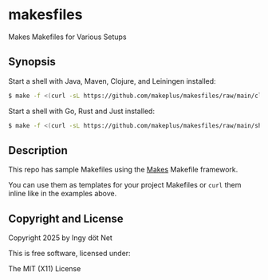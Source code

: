 makesfiles
==========

Makes Makefiles for Various Setups


## Synopsis

Start a shell with Java, Maven, Clojure, and Leiningen installed:
```bash
$ make -f <(curl -sL https://github.com/makeplus/makesfiles/raw/main/clojure.mk) shell
```

Start a shell with Go, Rust and Just installed:
```bash
$ make -f <(curl -sL https://github.com/makeplus/makesfiles/raw/main/shell.mk) shell MAKES-INCLUDE='go.mk rust.mk just.mk'
```


## Description

This repo has sample Makefiles using the [Makes](
https://github.com/makeplus/makes) Makefile framework.

You can use them as templates for your project Makefiles or `curl` them inline
like in the examples above.


## Copyright and License

Copyright 2025 by Ingy döt Net

This is free software, licensed under:

The MIT (X11) License
